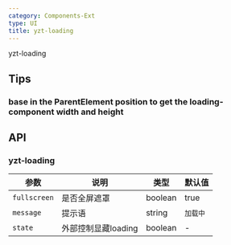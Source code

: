 ```yaml
---
category: Components-Ext
type: UI
title: yzt-loading
---
```


yzt-loading

## Tips
### base in the ParentElement position to get the loading-component width and height

## API

### yzt-loading

| 参数 | 说明 | 类型 | 默认值 |
| --- | --- | --- | --- |
| `fullscreen` | 是否全屏遮罩 | boolean | true |
| `message` | 提示语 | string | `加载中` |
| `state` | 外部控制显藏loading | boolean | - |
